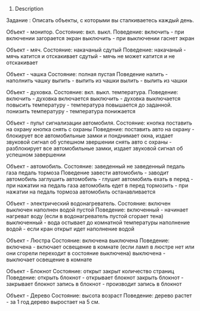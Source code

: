 1. Description

Задание : Описать объекты, с которыми вы сталкиваетесь каждый день.

Объект - монитор.
    Состояние:
        вкл. выкл.
    Поведение:
        включить - при включении загорается экран
        выключить - при выключении гаснет экран

Объект - мяч.
    Состояние:
        накачаный
        сдутый
    Поведение:
        накачаный - мячь катится и отскакивает
        сдутый - мячь не может катится и не отскакивает

Объект - чашка
    Состояние:
        полная
        пустая
    Поведение
        налить - наполнить чашку
        выпить - выпить из чашки
        вылить - вылить из чашки

Объект - духовка.
    Состояние:
        вкл. выкл.
        температура.
    Поведение:
        включить - духовка включается
        выключить - духовка выключается
        повысить температуру - температура повышается до заданной.
        понизить температуру - температура понижается

Объект - пульт сигнализации автомобиля.
    Состояние:
        кнопка поставить на охрану
        кнопка снять с охраны
    Поведение:
        поставить авто на охрану - блокирует все автомобильные замки и понднимает окна, издает звуковой сигнал об успешном звершении
        снять авто с охраны - разблокирует все автомобильные замки, издает звуковой сигнал об успешном завершении

Объект - автомобиль.
    Состояние:
        заведенный
        не заведенный
        педаль газа
        педаль тормоза
    Поведение
        завести автомобиль - заводит автомобиль
        заглушить автомобиль - глушит автомобиль
        ехать в перед - при нажатии на педаль газа автомобиль едет в перед
        тормозить - при нажатии на педаль тормоза автомобиль останавливается

Объект - электрический водонагреватель.
    Состояние:
        включен
        выключен
        наполнен водой
        пустой
    Поведение:
        включенный - начинает нагреват воду (если в водонагреватель пустой  сгорает тена)
        выключенный - вода остывает до комнатной температуры
        наполнение водой - если кран открыт идет наполнение водой

Объект - Люстра
    Состояние:
        включена
        выключена
    Поведение:
        включена - включает освещение в комнате (если ламп в люстре нет или они сгорели переходит в состояние выключена)
        выключена - выключает освещение в комнате

Объект - Блокнот
    Состояние:
        открыт
        закрыт
        количество страниц
    Поведение:
        открыть блокнот - открывает блокнот
        закрыть блокнот - закрывает блокнот
        запись в блокнот - производит запись в блокнот


Объект - Дерево
    Состояние:
        высота
        возраст
    Поведение:
        дерево растет - за 1 год дерево выростает на 5 см.



